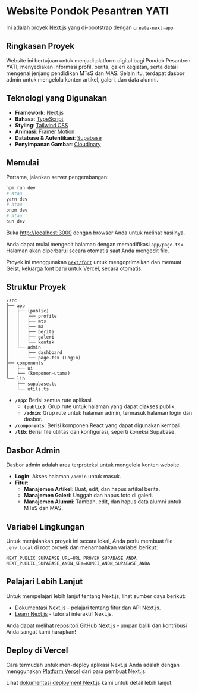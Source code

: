 # Website Pondok Pesantren YATI

Ini adalah proyek [Next.js](https://nextjs.org) yang di-bootstrap dengan [`create-next-app`](https://www.google.com/search?q=%5Bhttps://nextjs.org/docs/app/api-reference/cli/create-next-app%5D\(https://nextjs.org/docs/app/api-reference/cli/create-next-app\)).

## Ringkasan Proyek

Website ini bertujuan untuk menjadi platform digital bagi Pondok Pesantren YATI, menyediakan informasi profil, berita, galeri kegiatan, serta detail mengenai jenjang pendidikan MTsS dan MAS. Selain itu, terdapat dasbor admin untuk mengelola konten artikel, galeri, dan data alumni.

## Teknologi yang Digunakan

  * **Framework**: [Next.js](https://nextjs.org/)
  * **Bahasa**: [TypeScript](https://www.typescriptlang.org/)
  * **Styling**: [Tailwind CSS](https://tailwindcss.com/)
  * **Animasi**: [Framer Motion](https://www.framer.com/motion/)
  * **Database & Autentikasi**: [Supabase](https://supabase.io/)
  * **Penyimpanan Gambar**: [Cloudinary](https://cloudinary.com/)

## Memulai

Pertama, jalankan server pengembangan:

```bash
npm run dev
# atau
yarn dev
# atau
pnpm dev
# atau
bun dev
```

Buka [http://localhost:3000](https://www.google.com/search?q=http://localhost:3000) dengan browser Anda untuk melihat hasilnya.

Anda dapat mulai mengedit halaman dengan memodifikasi `app/page.tsx`. Halaman akan diperbarui secara otomatis saat Anda mengedit file.

Proyek ini menggunakan [`next/font`](https://www.google.com/search?q=%5Bhttps://nextjs.org/docs/app/building-your-application/optimizing/fonts%5D\(https://nextjs.org/docs/app/building-your-application/optimizing/fonts\)) untuk mengoptimalkan dan memuat [Geist](https://vercel.com/font), keluarga font baru untuk Vercel, secara otomatis.

## Struktur Proyek

```
/src
├── app
│   ├── (public)
│   │   ├── profile
│   │   ├── mts
│   │   ├── ma
│   │   ├── berita
│   │   ├── galeri
│   │   └── kontak
│   └── admin
│       ├── dashboard
│       └── page.tsx (Login)
├── components
│   ├── ui
│   └── (komponen-utama)
└── lib
    ├── supabase.ts
    └── utils.ts
```

  * **`/app`**: Berisi semua rute aplikasi.
      * **`(public)`**: Grup rute untuk halaman yang dapat diakses publik.
      * **`/admin`**: Grup rute untuk halaman admin, termasuk halaman login dan dasbor.
  * **`/components`**: Berisi komponen React yang dapat digunakan kembali.
  * **`/lib`**: Berisi file utilitas dan konfigurasi, seperti koneksi Supabase.

## Dasbor Admin

Dasbor admin adalah area terproteksi untuk mengelola konten website.

  * **Login**: Akses halaman `/admin` untuk masuk.
  * **Fitur**:
      * **Manajemen Artikel**: Buat, edit, dan hapus artikel berita.
      * **Manajemen Galeri**: Unggah dan hapus foto di galeri.
      * **Manajemen Alumni**: Tambah, edit, dan hapus data alumni untuk MTsS dan MAS.

## Variabel Lingkungan

Untuk menjalankan proyek ini secara lokal, Anda perlu membuat file `.env.local` di root proyek dan menambahkan variabel berikut:

```
NEXT_PUBLIC_SUPABASE_URL=URL_PROYEK_SUPABASE_ANDA
NEXT_PUBLIC_SUPABASE_ANON_KEY=KUNCI_ANON_SUPABASE_ANDA
```

## Pelajari Lebih Lanjut

Untuk mempelajari lebih lanjut tentang Next.js, lihat sumber daya berikut:

  * [Dokumentasi Next.js](https://nextjs.org/docs) - pelajari tentang fitur dan API Next.js.
  * [Learn Next.js](https://nextjs.org/learn) - tutorial interaktif Next.js.

Anda dapat melihat [repositori GitHub Next.js](https://github.com/vercel/next.js) - umpan balik dan kontribusi Anda sangat kami harapkan\!

## Deploy di Vercel

Cara termudah untuk men-deploy aplikasi Next.js Anda adalah dengan menggunakan [Platform Vercel](https://vercel.com/new?utm_medium=default-template&filter=next.js&utm_source=create-next-app&utm_campaign=create-next-app-readme) dari para pembuat Next.js.

Lihat [dokumentasi deployment Next.js](https://nextjs.org/docs/app/building-your-application/deploying) kami untuk detail lebih lanjut.